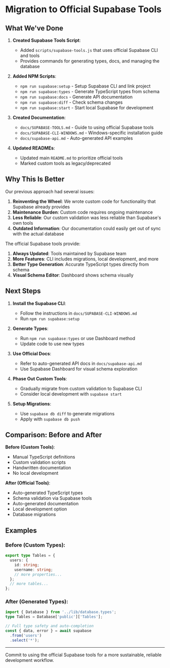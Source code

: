 # Migration to Official Supabase Tools

## What We've Done

1. **Created Supabase Tools Script**: 
   - Added `scripts/supabase-tools.js` that uses official Supabase CLI and tools
   - Provides commands for generating types, docs, and managing the database

2. **Added NPM Scripts**:
   - `npm run supabase:setup` - Setup Supabase CLI and link project
   - `npm run supabase:types` - Generate TypeScript types from schema
   - `npm run supabase:docs` - Generate API documentation
   - `npm run supabase:diff` - Check schema changes
   - `npm run supabase:start` - Start local Supabase for development

3. **Created Documentation**:
   - `docs/SUPABASE-TOOLS.md` - Guide to using official Supabase tools
   - `docs/SUPABASE-CLI-WINDOWS.md` - Windows-specific installation guide
   - `docs/supabase-api.md` - Auto-generated API examples

4. **Updated READMEs**:
   - Updated main `README.md` to prioritize official tools
   - Marked custom tools as legacy/deprecated

## Why This Is Better

Our previous approach had several issues:

1. **Reinventing the Wheel**: We wrote custom code for functionality that Supabase already provides
2. **Maintenance Burden**: Custom code requires ongoing maintenance
3. **Less Reliable**: Our custom validation was less reliable than Supabase's own tools
4. **Outdated Information**: Our documentation could easily get out of sync with the actual database

The official Supabase tools provide:

1. **Always Updated**: Tools maintained by Supabase team
2. **More Features**: CLI includes migrations, local development, and more
3. **Better Type Generation**: Accurate TypeScript types directly from schema
4. **Visual Schema Editor**: Dashboard shows schema visually

## Next Steps

1. **Install the Supabase CLI**:
   - Follow the instructions in `docs/SUPABASE-CLI-WINDOWS.md`
   - Run `npm run supabase:setup`

2. **Generate Types**:
   - Run `npm run supabase:types` or use Dashboard method
   - Update code to use new types

3. **Use Official Docs**:
   - Refer to auto-generated API docs in `docs/supabase-api.md`
   - Use Supabase Dashboard for visual schema exploration

4. **Phase Out Custom Tools**:
   - Gradually migrate from custom validation to Supabase CLI
   - Consider local development with `supabase start`

5. **Setup Migrations**:
   - Use `supabase db diff` to generate migrations
   - Apply with `supabase db push`

## Comparison: Before and After

**Before (Custom Tools)**:
- Manual TypeScript definitions
- Custom validation scripts
- Handwritten documentation
- No local development

**After (Official Tools)**:
- Auto-generated TypeScript types
- Schema validation via Supabase tools
- Auto-generated documentation
- Local development option
- Database migrations

## Examples

### Before (Custom Types):
```typescript
export type Tables = {
  users: {
    id: string;
    username: string;
    // more properties...
  };
  // more tables...
};
```

### After (Generated Types):
```typescript
import { Database } from '../lib/database.types';
type Tables = Database['public']['Tables'];

// Full type safety and auto-completion
const { data, error } = await supabase
  .from('users')
  .select('*');
```

---

Commit to using the official Supabase tools for a more sustainable, reliable development workflow. 